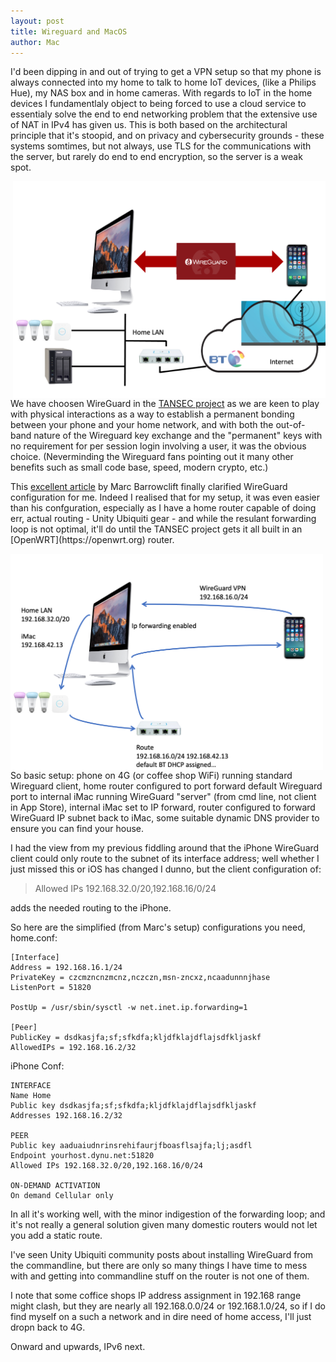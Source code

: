 ```yaml
---
layout: post
title: Wireguard and MacOS
author: Mac
---
```


I'd been dipping in and out of trying to get a VPN setup so that my phone is always connected into my home to talk to home IoT devices, 
(like a Philips Hue), my NAS box and in home cameras.
With regards to IoT in the home devices I fundamentlaly object to being forced 
to use a cloud service to essentialy solve the end to end networking problem that the extensive use of NAT in IPv4 has given us.
This is both based on the
architectural principle that it's stoopid, and on privacy and cybersecurity grounds - these systems somtimes, but not always, 
use TLS for the communications with the server, but rarely do end to end encryption, so the server is a weak spot.

<img align="right" src="/images/Slide1.png" alt="network" width="500"  />
<p>
We have choosen WireGuard in the
<a href="https://www.horizon.ac.uk/project/tangible-security-project/">TANSEC project</a> as we 
are keen to play with physical interactions as a way to establish a permanent bonding between your
phone and your home network, and with both the out-of-band nature of the Wireguard key exchange and the
"permanent" keys with no requirement for per session login involving a user, it was the obvious choice.
(Neverminding the Wireguard fans pointing out it many other benefits such as small code base, speed, modern crypto, etc.)
</p>

<p>
 This <a href="https://barrowclift.me/post/wireguard-server-on-macos">excellent article</a>
by Marc Barrowclift finally clarified WireGuard configuration  for me. Indeed I realised that for my setup,
it was even easier than his confguration, especially as I have a home router capable of doing err,
actual routing  - Unity Ubiquiti gear - and while the resulant forwarding loop is not optimal, it'll do
until the TANSEC project gets it all built in an [OpenWRT](https://openwrt.org) router. 
</p>

<img align="left" src="/images/Slide2.png" alt="network" width="500"  />
<p>So basic setup: phone on 4G (or coffee shop WiFi) running standard Wireguard client,
home router configured to port forward default Wireguard port to internal iMac
running WireGuard "server" (from cmd line, not client in App Store), internal iMac set to IP forward,
router configured to forward WireGuard IP subnet back to iMac, some suitable dynamic DNS provider 
to ensure you can find your house.
</p>
<p>
I had the view from my previous fiddling around that the iPhone WireGuard client could only
route to the subnet of its interface address; well whether I just missed this or iOS has 
changed I dunno, but the client configuration of:
</p>

> Allowed IPs 192.168.32.0/20,192.168.16/0/24

adds the needed routing to the iPhone.

So here are the simplified (from Marc's setup) configurations you need, home.conf:

    [Interface]
    Address = 192.168.16.1/24
    PrivateKey = czcmzncnzmcnz,nczczn,msn-zncxz,ncaadunnnjhase
    ListenPort = 51820
    
    PostUp = /usr/sbin/sysctl -w net.inet.ip.forwarding=1  
    
    [Peer]        
    PublicKey = dsdkasjfa;sf;sfkdfa;kljdfklajdflajsdfkljaskf  
    AllowedIPs = 192.168.16.2/32  

iPhone Conf:

    INTERFACE
    Name Home
    Public key dsdkasjfa;sf;sfkdfa;kljdfklajdflajsdfkljaskf
    Addresses 192.168.16.2/32
    
    PEER
    Public key aaduaiudnrinsrehifaurjfboasflsajfa;lj;asdfl
    Endpoint yourhost.dynu.net:51820
    Allowed IPs 192.168.32.0/20,192.168.16/0/24
    
    ON-DEMAND ACTIVATION
    On demand Cellular only

In all it's working well, with the minor indigestion of the forwarding loop; and it's not 
really a general solution given many domestic routers would not let you add a static route.

I've seen Unity Ubiquiti community posts about installing WireGuard from the commandline, but 
there are only so many things I have time to mess with and getting into commandline stuff on
the router is not one of them.

I note that some coffice shops IP address assignment in 192.168 range might clash,
but they are nearly all 192.168.0.0/24 or 192.168.1.0/24, so if I do
find myself on a such a network and in dire need of home access, I'll just dropn back to 4G.

Onward and upwards, IPv6 next.




